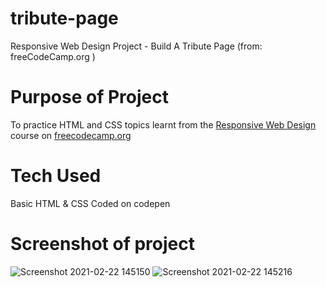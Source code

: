 # tribute-page
Responsive Web Design Project - Build A Tribute Page (from: freeCodeCamp.org )

# Purpose of Project
To practice HTML and CSS topics learnt from the [Responsive Web Design](https://www.freecodecamp.org/learn/responsive-web-design/) course on [freecodecamp.org](freecodecamp.org)

# Tech Used
Basic HTML & CSS
Coded on codepen

# Screenshot of project

![Screenshot 2021-02-22 145150](https://user-images.githubusercontent.com/57208684/108672767-989f2500-751d-11eb-9004-e9b3308eda75.jpg)
![Screenshot 2021-02-22 145216](https://user-images.githubusercontent.com/57208684/108673385-870a4d00-751e-11eb-91cf-f74ea3fab38c.jpg)
